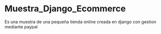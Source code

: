 # Muestra_Django_Ecommerce
Es una muestra de una pequeña tienda online creada en django con gestion mediante paypal
